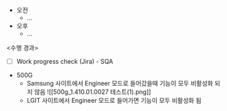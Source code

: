 - 오전
	- ...
- 오후
	- ...

<수행 경과>
- [ ] Work progress check (Jira) - SQA

- 500G
	- Samsung 사이트에서 Engineer 모드로 들어갔을때 기능이 모두 비활성화 되지 않음
	  ![[500g_1.410.01.0027 테스트(1).png]]
	- LGIT 사이트에서 Engineer 모드로 들어가면 기능이 모두 비활성화 됨
